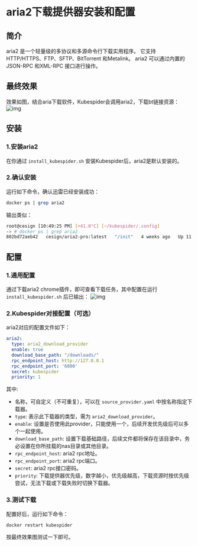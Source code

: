 # aria2下载提供器安装和配置
## 简介
aria2 是一个轻量级的多协议和多源命令行下载实用程序。 它支持HTTP/HTTPS、FTP、SFTP、BitTorrent 和Metalink。 aria2 可以通过内置的JSON-RPC 和XML-RPC 接口进行操作。

## 最终效果
效果如图，结合aria下载软件，Kubespider会调用aria2，下载bt链接资源：
![img](../../images/final_show.gif)

## 安装
### 1.安装aria2
在你通过 `install_kubespider.sh` 安装Kubespider后，aria2是默认安装的。

### 2.确认安装
运行如下命令，确认迅雷已经安装成功：
```sh
docker ps | grep aria2
```

输出类似：
```sh
root@cesign [10:49:25 PM] [+41.0°C] [~/kubespider/.config]
-> # docker ps | grep aria2
802bd72aeb42   cesign/aria2-pro:latest   "/init"   4 weeks ago   Up 11 days   aria2-pro
```

## 配置
### 1.通用配置
通过下载aria2 chrome插件，即可查看下载任务，其中配置在运行 `install_kubespider.sh` 后已输出：
![img](../../images/aria2-config-for-chrome.jpg)

### 2.Kubespider对接配置（可选）

aria2对应的配置文件如下：

```yaml
aria2:
  type: aria2_download_provider
  enable: true
  download_base_path: "/downloads/"
  rpc_endpoint_host: http://127.0.0.1
  rpc_endpoint_port: '6800'
  secret: kubespider
  priority: 1
```

其中:

* 名称，可自定义（不可重复），可以在 `source_provider.yaml` 中按名称指定下载器。
* `type`: 表示此下载器的类型，需为 `aria2_download_provider`。
* `enable`: 设置是否使用此provider，只能使用一个，后续开发优先级后可以多个一起使用。
* `download_base_path`: 设置下载基础路径，后续文件都将保存在该目录中，务必设置在你所挂载的nas目录或其他目录。
* `rpc_endpoint_host`: aria2 rpc地址。
* `rpc_endpoint_port`: aria2 rpc端口。
* `secret`: aria2 rpc接口密码。
* `priority`: 下载提供器优先级，数字越小，优先级越高，下载资源时按优先级尝试，无法下载或下载失败时切换下载器。


### 3.测试下载
配置好后，运行如下命令：
```
docker restart kubespider
```
按最终效果图测试一下即可。
